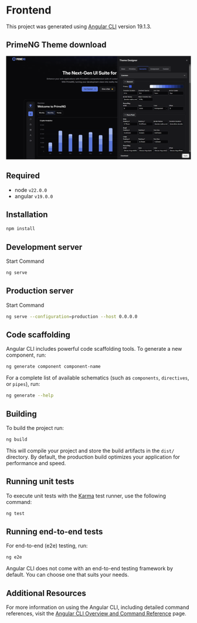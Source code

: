 # Frontend

This project was generated using [Angular CLI](https://github.com/angular/angular-cli) version 19.1.3.

## PrimeNG Theme download

![My Image](public/imgs/primeng_theme.png)

## Required
- node ```v22.0.0```
- angular ```v19.0.0```

## Installation

```bash
npm install
```

## Development server

Start Command

```bash
ng serve
```

## Production server

Start Command

```bash
ng serve --configuration=production --host 0.0.0.0
```

## Code scaffolding

Angular CLI includes powerful code scaffolding tools. To generate a new component, run:

```bash
ng generate component component-name
```

For a complete list of available schematics (such as `components`, `directives`, or `pipes`), run:

```bash
ng generate --help
```

## Building

To build the project run:

```bash
ng build
```

This will compile your project and store the build artifacts in the `dist/` directory. By default, the production build optimizes your application for performance and speed.

## Running unit tests

To execute unit tests with the [Karma](https://karma-runner.github.io) test runner, use the following command:

```bash
ng test
```

## Running end-to-end tests

For end-to-end (e2e) testing, run:

```bash
ng e2e
```

Angular CLI does not come with an end-to-end testing framework by default. You can choose one that suits your needs.

## Additional Resources

For more information on using the Angular CLI, including detailed command references, visit the [Angular CLI Overview and Command Reference](https://angular.dev/tools/cli) page.


